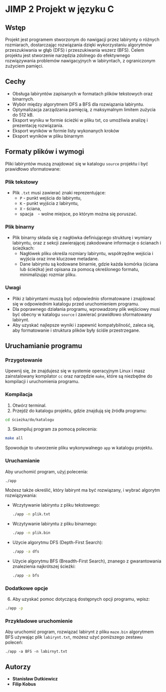 # JIMP 2 Projekt  w języku C



## Wstęp
Projekt jest programem stworzonym do nawigacji przez labirynty o różnych rozmiarach, dostarczając rozwiązania dzięki wykorzystaniu algorytmów przeszukiwania w głąb (DFS) i przeszukiwania wszerz (BFS). Celem projektu jest stworzenie narzędzia zdolnego do efektywnego rozwiązywania problemów nawigacyjnych w labiryntach, z ograniczonym zużyciem pamięci.

## Cechy
- Obsługa labiryntów zapisanych w formatach plików tekstowych oraz binarnych.
- Wybór między algorytmem DFS a BFS dla rozwiązania labiryntu.
- Optymalizacja zarządzania pamięcią, z maksymalnym limitem zużycia do 512 kB.
- Eksport wyniku w formie ścieżki w pliku txt, co umożliwia analizę i prezentację rozwiązania.
- Eksport wyników w formie listy wykonanych kroków
- Eksport wyników w pliku binarnym


## Formaty plików i wymogi

Pliki labiryntów muszą znajdować się w katalogu `source` projektu i być prawidłowo sformatowane:

### Plik tekstowy
- Plik `.txt` musi zawierać znaki reprezentujące:
  - `P` - punkt wejścia do labiryntu,
  - `K` - punkt wyjścia z labiryntu,
  - `X` - ściana,
  - spacja ` ` - wolne miejsce, po którym można się poruszać.

### Plik binarny
- Plik binarny składa się z nagłówka definiującego strukturę i wymiary labiryntu, oraz z sekcji zawierającej zakodowane informacje o ścianach i ścieżkach:
  - Nagłówek pliku określa rozmiary labiryntu, współrzędne wejścia i wyjścia oraz inne kluczowe metadane.
  - Dane labiryntu są kodowane binarnie, gdzie każda komórka (ściana lub ścieżka) jest opisana za pomocą określonego formatu, minimalizując rozmiar pliku.

### Uwagi
- Pliki z labiryntami muszą być odpowiednio sformatowane i znajdować się w odpowiednim katalogu przed uruchomieniem programu.
- Dla poprawnego działania programu, wprowadzony plik wejściowy musi być obecny w katalogu `source` i zawierać prawidłowo sformatowany labirynt.
- Aby uzyskać najlepsze wyniki i zapewnić kompatybilność, zaleca się, aby formatowanie i struktura plików były ściśle przestrzegane.


## Uruchamianie programu

### Przygotowanie
Upewnij się, że znajdujesz się w systemie operacyjnym Linux i masz zainstalowany kompilator `cc` oraz narzędzie `make`, które są niezbędne do kompilacji i uruchomienia programu.

### Kompilacja
1. Otwórz terminal.
2. Przejdź do katalogu projektu, gdzie znajdują się źródła programu: 
```bash
cd ścieżka/do/katalogu
```


3. Skompiluj program za pomocą polecenia:
```bash
make all
```


Spowoduje to utworzenie pliku wykonywalnego `app` w katalogu projektu.

### Uruchamianie
Aby uruchomić program, użyj polecenia:
```bash
./app
```

Możesz także określić, który labirynt ma być rozwiązany, i wybrać algorytm rozwiązywania:

- Wczytywanie labiryntu z pliku tekstowego:
  ```bash
  ./app -n plik.txt
  ```
- Wczytywanie labiryntu z pliku binarnego:
  ```bash
  ./app -n plik.bin
  ```
- Użycie algorytmu DFS (Depth-First Search):
  ```bash
  ./app -a dfs
  ```
- Użycie algorytmu BFS (Breadth-First Search), znanego z gwarantowania znalezienia najkrótszej ścieżki:
  ```bash
  ./app -a bfs
  ```

### Dodatkowe opcje
6. Aby uzyskać pomoc dotyczącą dostępnych opcji programu, wpisz:
```bash
./app -p
  ```



### Przykładowe uruchomienie
Aby uruchomić program, rozwiązać labirynt z pliku `maze.bin` algorytmem BFS używając plik `labirynt.txt`, możesz użyć poniższego zestawu poleceń:
```bin
./app -a BFS -n labirnyt.txt
```


## Autorzy

- **Stanisław Dutkiewicz**
- **Filip Kobus**

